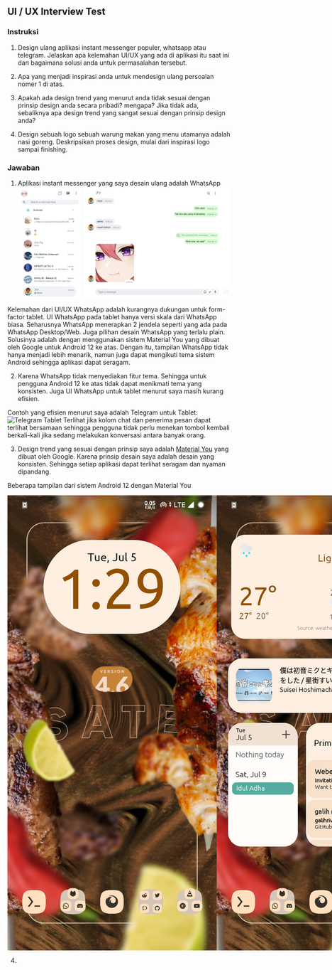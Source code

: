 ## UI / UX Interview Test

### Instruksi
1. Design ulang aplikasi instant messenger populer, whatsapp atau telegram. Jelaskan apa kelemahan UI/UX yang ada di aplikasi itu saat ini dan bagaimana solusi anda untuk permasalahan tersebut.

2. Apa yang menjadi inspirasi anda untuk mendesign ulang persoalan nomer 1 di atas. 

3. Apakah ada design trend yang menurut anda tidak sesuai dengan prinsip design anda secara pribadi? mengapa? Jika tidak ada, sebaliknya apa design trend yang sangat sesuai dengan prinsip design anda? 

4. Design sebuah logo sebuah warung makan yang menu utamanya adalah nasi goreng. Deskripsikan proses design, mulai dari inspirasi logo sampai finishing.

### Jawaban
1. Aplikasi instant messenger yang saya desain ulang adalah WhatsApp
![MockupWhatsapp Tablet](https://raw.githubusercontent.com/ldy3112/ui-ux-screening/main/WhatsApp%20Mockup.png)
  
  Kelemahan dari UI/UX WhatsApp adalah kurangnya dukungan untuk form-factor tablet. UI WhatsApp pada tablet hanya versi skala dari WhatsApp biasa. Seharusnya WhatsApp menerapkan 2 jendela seperti yang ada pada WhatsApp Desktop/Web. Juga pilihan desain WhatsApp yang terlalu plain.
  Solusinya adalah dengan menggunakan sistem Material You yang dibuat oleh Google untuk Android 12 ke atas. Dengan itu, tampilan WhatsApp tidak hanya menjadi lebih menarik, namun juga dapat mengikuti tema sistem Android sehingga aplikasi dapat seragam.
  

2. Karena WhatsApp tidak menyediakan fitur tema. Sehingga untuk pengguna Android 12 ke atas tidak dapat menikmati tema yang konsisten. Juga UI WhatsApp untuk tablet menurut saya masih kurang efisien.


Contoh yang efisien menurut saya adalah Telegram untuk Tablet:
![Telegram Tablet](https://external-content.duckduckgo.com/iu/?u=https%3A%2F%2Fwww.macappsworld.com%2Fwp-content%2Fuploads%2F2020%2F09%2Ftelegram-app-download-apk-2-scaled.jpg&f=1&nofb=1)
Terlihat jika kolom chat dan penerima pesan dapat terlihat bersamaan sehingga pengguna tidak perlu menekan tombol kembali berkali-kali jika sedang melakukan konversasi antara banyak orang.


3. Design trend yang sesuai dengan prinsip saya adalah <a href="https://material.io/blog/announcing-material-you">Material You</a> yang dibuat oleh Google. Karena prinsip desain saya adalah desain yang konsisten. Sehingga setiap aplikasi dapat terlihat seragam dan nyaman dipandang.

Beberapa tampilan dari sistem Android 12 dengan Material You
<div style="display:flex;width:100%"><img src="https://raw.githubusercontent.com/ldy3112/ui-ux-screening/main/Screenshot_20220705-132944_NusantaraLauncher.png"><img src="https://raw.githubusercontent.com/ldy3112/ui-ux-screening/main/Screenshot_20220705-133002_NusantaraLauncher.png"><img src="https://raw.githubusercontent.com/ldy3112/ui-ux-screening/main/Screenshot_20220705-133008_NusantaraLauncher.png"><img src="https://raw.githubusercontent.com/ldy3112/ui-ux-screening/main/Screenshot_20220705-133011_NusantaraLauncher.png"></div>

4.
